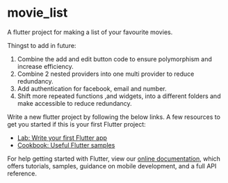 # movie_list

A flutter project for making a list of your favourite movies.

Thingst to add in future:
1. Combine the add and edit button code to ensure polymorphism and increase efficiency.
2. Combine 2 nested providers into one multi provider to reduce redundancy.
3. Add authentication for facebook, email and number.
4. Shift more repeated functions ,and widgets, into a different folders and make accessible to reduce redundancy.

Write a new flutter project by following the below links.
A few resources to get you started if this is your first Flutter project:

- [Lab: Write your first Flutter app](https://flutter.dev/docs/get-started/codelab)
- [Cookbook: Useful Flutter samples](https://flutter.dev/docs/cookbook)

For help getting started with Flutter, view our
[online documentation](https://flutter.dev/docs), which offers tutorials,
samples, guidance on mobile development, and a full API reference.
